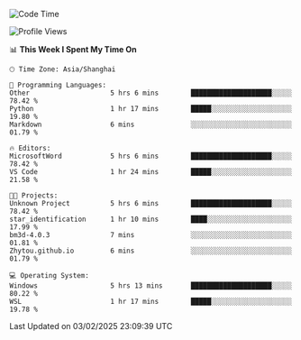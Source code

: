 <!--START_SECTION:waka-->
![Code Time](http://img.shields.io/badge/Code%20Time-2%2C234%20hrs%2036%20mins-blue)

![Profile Views](http://img.shields.io/badge/Profile%20Views-5-blue)

📊 **This Week I Spent My Time On** 

```text
🕑︎ Time Zone: Asia/Shanghai

💬 Programming Languages: 
Other                    5 hrs 6 mins        ████████████████████░░░░░   78.42 % 
Python                   1 hr 17 mins        █████░░░░░░░░░░░░░░░░░░░░   19.80 % 
Markdown                 6 mins              ░░░░░░░░░░░░░░░░░░░░░░░░░   01.79 % 

🔥 Editors: 
MicrosoftWord            5 hrs 6 mins        ████████████████████░░░░░   78.42 % 
VS Code                  1 hr 24 mins        █████░░░░░░░░░░░░░░░░░░░░   21.58 % 

🐱‍💻 Projects: 
Unknown Project          5 hrs 6 mins        ████████████████████░░░░░   78.42 % 
star_identification      1 hr 10 mins        ████░░░░░░░░░░░░░░░░░░░░░   17.99 % 
bm3d-4.0.3               7 mins              ░░░░░░░░░░░░░░░░░░░░░░░░░   01.81 % 
Zhytou.github.io         6 mins              ░░░░░░░░░░░░░░░░░░░░░░░░░   01.79 % 

💻 Operating System: 
Windows                  5 hrs 13 mins       ████████████████████░░░░░   80.22 % 
WSL                      1 hr 17 mins        █████░░░░░░░░░░░░░░░░░░░░   19.78 % 
```


 Last Updated on 03/02/2025 23:09:39 UTC
<!--END_SECTION:waka-->